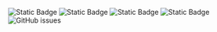 ![Static Badge](https://img.shields.io/badge/blacklists-60-000000) ![Static Badge](https://img.shields.io/badge/blacklisted-3103702-cc0000) ![Static Badge](https://img.shields.io/badge/whitelisted-2244-00CC00) ![Static Badge](https://img.shields.io/badge/streaming_blacklist-28107-000000) ![GitHub issues](https://img.shields.io/github/issues/fabriziosalmi/blacklists)
